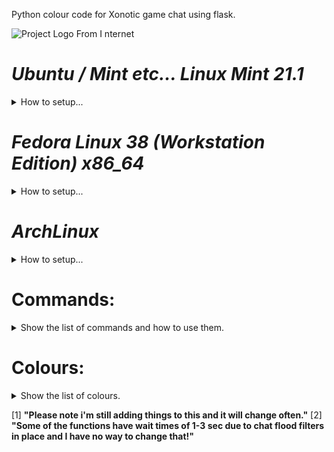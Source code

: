 
Python colour code for Xonotic game chat using flask.

![Project Logo From I nternet](https://github.com/shazza-works/xonotic_colour/blob/main/logo.png)


# *Ubuntu / Mint etc... Linux Mint 21.1*
<details>
<summary>How to setup...</summary>

Make sure python3, python3-venv & pip are installed on your system:
```
sudo apt install python3 python3-pip python3-venv
```

Clone the repo to your local machine:
```
git clone https://github.com/shazza-works/xonotic_colour.git
```

Move into the repo directory:
```
cd xonotic_colour
```

Setup a python virtual environment:
```
python3 -m venv .venv
```

Now activate the virtual environmet:
```
source .venv/bin/activate
```
> NOTE: to deactivate the virtual environment run:
`deactivate`

Update pip and install wheel package:
```
pip install --upgrade pip wheel
```

Now install the requirements:
```
pip install -r requirements.txt
```
Run the server with:
```
python3 chat-server.py
```

### will show Flask Running @ 127.0.0.1 port 5000 then:
__NB: move chat-server.cfg to your game Xonotic/data__

> go to Xonotic and hit ` for game console

```
exec chat-server.cfg
```

__Hit 'o' for chat in colour__

NOTE: If you want to use this app frequently, it is recommended to append "`exec chat-server.cfg`" to `autoexec.cfg` file in `~/.xonotic/data/autoexec.cfg`

</details>

# *Fedora Linux 38 (Workstation Edition) x86_64*
<details>
<summary>How to setup...</summary>

```bash
	sudo dnf install python3-pip
	pip3 install requirements.txt
	python3 chat-server.py
```

### will show Flask Running @ 127.0.0.1 port 5000 then:
__NB: move chat-server.cfg to your game Xonotic/data__

> go to Xonotic and hit ` for game console

```
exec chat-server.cfg
```

__Hit 'o' for chat in colour__

</details>

# *ArchLinux*
<details>
<summary>How to setup...</summary>

Make sure python3 is installed on your system:
```
sudo pacman -S --needed python3
```

Clone the repo to your local machine:
```
git clone https://github.com/shazza-works/xonotic_colour.git
```

Move into the repo directory:
```
cd xonotic_colour
```

Setup a python virtual environment:
```
python3 -m venv .venv
```

Now activate the virtual environmet:
```
source .venv/bin/activate
```
> NOTE: to deactivate the virtual environment run:
`deactivate`

Update pip and install wheel package:
```
pip install --upgrade pip wheel
```

Now install the requirements:
```
pip install -r requirements.txt
```

Run the server with:
```
python3 chat-server.py
```

### will show Flask Running @ 127.0.0.1 port 5000 then:
__NB: move chat-server.cfg to your game Xonotic/data__

> go to Xonotic and hit ` for game console

```
exec chat-server.cfg
```

__Hit 'o' for chat in colour__

NOTE: If you want to use this app frequently, it is recommended to append "`exec chat-server.cfg`" to `autoexec.cfg` file in `~/.xonotic/data/autoexec.cfg`

</details>

# Commands:
<details>
<summary>Show the list of commands and how to use them.</summary>

| Command | Description |
| ---- | ---- |
| o | KEY 'o' is bound to new colour chat command, press to speak. |
| [help] | Sow the commands and colour list. |
| [who] | Show who made this app. |
| [font] | Switch on/off toggle fancy fonts with your message. |
| [joke] | Get a random joke from an api. |
| [test] | Used to do some testing... atm prints a cat on 3 lines. |
| [tell]number | Tell a player a message by number `who` |
| [search]word | Search for word referance, return results. |
| [name]name | Change the player name to given string in set colour. |
| [rname] | Set a random player name from list every 60 sec. |
| [nade]number | Set Nade Type from 0-10 or show error. |
| [ids] | Show the ID's of seen API jokes. |
| [trans]:lang:msg | Translate from english to given language, TRS:message in language. |

</details>

# Colours:
<details>
<summary>Show the list of colours.</summary>

+ [random]
+ [white]
+ [slayer]
+ [blur]
+ [google]
+ [sunset]
+ [grey]
+ [rain]
+ [night]
+ [yellow]
+ [red]
+ [fire]
+ [water]
+ [pink]
+ [ghost]
+ [tree]
+ [ting]
+ [spoon]
+ [tango]

__[*]You can add more sets or functions to tools.py as you like.__

</details>


[1]
__"Please note i'm still adding things to this and it will change often."__
[2]
__"Some of the functions have wait times of 1-3 sec due to chat flood filters in place and I have no way to change that!"__
